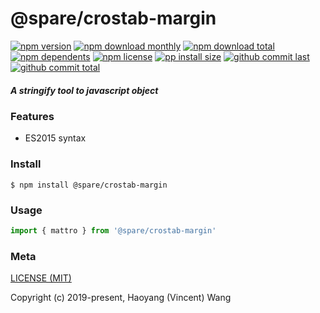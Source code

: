 # @spare/crostab-margin

[![npm version][badge-npm-version]][url-npm]
[![npm download monthly][badge-npm-download-monthly]][url-npm]
[![npm download total][badge-npm-download-total]][url-npm]
[![npm dependents][badge-npm-dependents]][url-github]
[![npm license][badge-npm-license]][url-npm]
[![pp install size][badge-pp-install-size]][url-pp]
[![github commit last][badge-github-last-commit]][url-github]
[![github commit total][badge-github-commit-count]][url-github]

[//]: <> (Shields)
[badge-npm-version]: https://flat.badgen.net/npm/v/@spare/crostab-margin
[badge-npm-download-monthly]: https://flat.badgen.net/npm/dm/@spare/crostab-margin
[badge-npm-download-total]:https://flat.badgen.net/npm/dt/@spare/crostab-margin
[badge-npm-dependents]: https://flat.badgen.net/npm/dependents/@spare/crostab-margin
[badge-npm-license]: https://flat.badgen.net/npm/license/@spare/crostab-margin
[badge-pp-install-size]: https://flat.badgen.net/packagephobia/install/@spare/crostab-margin
[badge-github-last-commit]: https://flat.badgen.net/github/last-commit/hoyeungw/@spare/crostab-margin
[badge-github-commit-count]: https://flat.badgen.net/github/commits/hoyeungw/@spare/crostab-margin

[//]: <> (Link)
[url-npm]: https://npmjs.org/package/@spare/crostab-margin
[url-pp]: https://packagephobia.now.sh/result?p=@spare/crostab-margin
[url-github]: https://github.com/hoyeungw/@spare/crostab-margin

##### A stringify tool to javascript object

### Features

- ES2015 syntax

### Install
```console
$ npm install @spare/crostab-margin
```

### Usage
```js
import { mattro } from '@spare/crostab-margin'
```

### Meta
[LICENSE (MIT)](/LICENSE)

Copyright (c) 2019-present, Haoyang (Vincent) Wang
